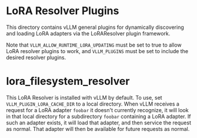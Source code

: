 # LoRA Resolver Plugins

This directory contains vLLM general plugins for dynamically discovering and loading LoRA adapters
via the LoRAResolver plugin framework.

Note that `VLLM_ALLOW_RUNTIME_LORA_UPDATING` must be set to true to allow LoRA resolver plugins
to work, and `VLLM_PLUGINS` must be set to include the desired resolver plugins.

# lora_filesystem_resolver
This LoRA Resolver is installed with vLLM by default.
To use, set `VLLM_PLUGIN_LORA_CACHE_DIR` to a local directory. When vLLM receives a request
for a LoRA adapter `foobar` it doesn't currently recognize, it will look in that local directory
for a subdirectory `foobar` containing a LoRA adapter. If such an adapter exists, it will
load that adapter, and then service the request as normal. That adapter will then be available
for future requests as normal.
